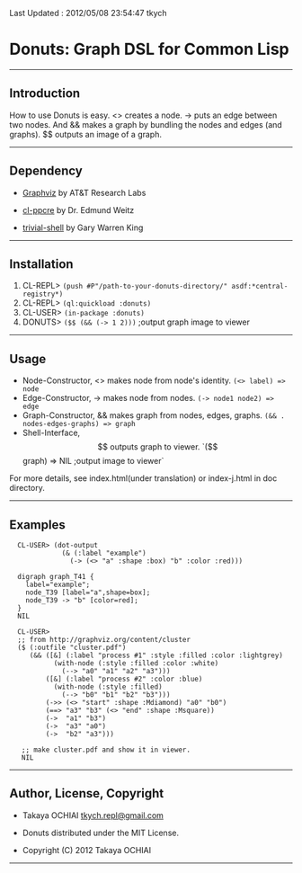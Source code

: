 Last Updated : 2012/05/08 23:54:47 tkych

Donuts: Graph DSL for Common Lisp
======================================================================


----------------------------------------------------------------------
 Introduction
----------------------------------------------------------------------

How to use Donuts is easy.
<> creates a node.
-> puts an edge between two nodes.
And && makes a graph by bundling the nodes and edges (and graphs).
$$ outputs an image of a graph.

----------------------------------------------------------------------
 Dependency
----------------------------------------------------------------------

* [Graphviz](http://www.graphviz.org/) by AT&T Research Labs

* [cl-ppcre](http://weitz.de/cl-ppcre/) by Dr. Edmund Weitz

* [trivial-shell](http://www.quicklisp.org/) by Gary Warren King

----------------------------------------------------------------------
 Installation
----------------------------------------------------------------------

1.  CL-REPL> `(push #P"/path-to-your-donuts-directory/" asdf:*central-registry*)`
2.  CL-REPL> `(ql:quickload :donuts)`
3.  CL-USER> `(in-package :donuts)`
4.  DONUTS> `($$ (&& (-> 1 2)))`  ;output graph image to viewer

 [quicklisp]: http://www.quicklisp.org/


----------------------------------------------------------------------
 Usage
----------------------------------------------------------------------

* Node-Constructor, <> makes node from node's identity.   `(<> label) => node`
* Edge-Constructor, -> makes node from nodes.   `(-> node1 node2) => edge`
* Graph-Constructor, && makes graph from nodes, edges, graphs.   `(&& . nodes-edges-graphs) => graph`
* Shell-Interface, $$ outputs graph to viewer.   `($$ graph) => NIL ;output image to viewer`

For more details, see index.html(under translation) or index-j.html in doc directory.


----------------------------------------------------------------------
 Examples
----------------------------------------------------------------------

      CL-USER> (dot-output
                 (& (:label "example")
                   (-> (<> "a" :shape :box) "b" :color :red)))

      digraph graph_T41 {
        label="example";
        node_T39 [label="a",shape=box];
        node_T39 -> "b" [color=red];
      }
      NIL

      CL-USER> 
      ;; from http://graphviz.org/content/cluster
      ($ (:outfile "cluster.pdf")
         (&& ([&] (:label "process #1" :style :filled :color :lightgrey)
               (with-node (:style :filled :color :white)
                 (--> "a0" "a1" "a2" "a3")))
             ([&] (:label "process #2" :color :blue)
               (with-node (:style :filled)
                 (--> "b0" "b1" "b2" "b3")))
             (->> (<> "start" :shape :Mdiamond) "a0" "b0")
             (==> "a3" "b3" (<> "end" :shape :Msquare))
             (->  "a1" "b3")
             (->  "a3" "a0")
             (->  "b2" "a3")))

       ;; make cluster.pdf and show it in viewer.
       NIL

----------------------------------------------------------------------
 Author, License, Copyright
----------------------------------------------------------------------

* Takaya OCHIAI <tkych.repl@gmail.com>

* Donuts distributed under the MIT License.

* Copyright (C) 2012 Takaya OCHIAI

----------------------------------------------------------------------